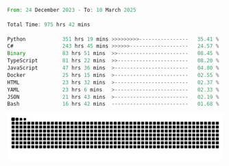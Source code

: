 <!--START_SECTION:waka-->

```rust
From: 24 December 2023 - To: 10 March 2025

Total Time: 975 hrs 42 mins

Python            351 hrs 19 mins >>>>>>>>>----------------   35.41 %
C#                243 hrs 45 mins >>>>>>-------------------   24.57 %
Binary            83 hrs 51 mins  >>-----------------------   08.45 %
TypeScript        81 hrs 22 mins  >>-----------------------   08.20 %
JavaScript        47 hrs 36 mins  >------------------------   04.80 %
Docker            25 hrs 15 mins  >------------------------   02.55 %
HTML              23 hrs 32 mins  >------------------------   02.37 %
YAML              23 hrs 6 mins   >------------------------   02.33 %
JSON              21 hrs 43 mins  >------------------------   02.19 %
Bash              16 hrs 42 mins  -------------------------   01.68 %
```

<!--END_SECTION:waka-->


<picture>
  <source media="(prefers-color-scheme: dark)" srcset="https://raw.githubusercontent.com/jeerawut97/jeerawut97/output/github-contribution-grid-snake.svg">
  <img alt="github contribution grid snake animation" src="https://raw.githubusercontent.com/jeerawut97/jeerawut97/output/github-contribution-grid-snake.svg">
</picture>
